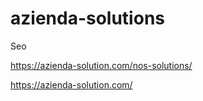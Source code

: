 # azienda-solutions
Seo

https://azienda-solution.com/nos-solutions/

https://azienda-solution.com/

